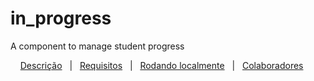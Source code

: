 # in_progress

A component to manage student progress

&nbsp;&nbsp;&nbsp; [Descrição](#descricao)&nbsp;&nbsp;&nbsp;|&nbsp;&nbsp;&nbsp;[Requisitos](#requisitos)&nbsp;&nbsp;&nbsp;|&nbsp;&nbsp;&nbsp;[Rodando localmente](#local)&nbsp;&nbsp;&nbsp;|&nbsp;&nbsp;&nbsp;[Colaboradores](#colaboradores)&nbsp;&nbsp;&nbsp;